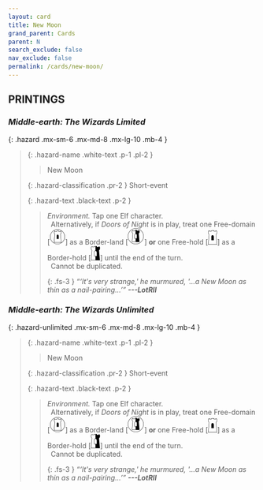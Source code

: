 ```yaml
---
layout: card
title: New Moon
grand_parent: Cards
parent: N
search_exclude: false
nav_exclude: false
permalink: /cards/new-moon/
---
```


## PRINTINGS


### _Middle-earth: The Wizards Limited_

{: .hazard .mx-sm-6 .mx-md-8 .mx-lg-10 .mb-4 }
> {: .hazard-name .white-text .p-1 .pl-2 }
> > <div class="hazard-mp"></div>
> > <div class="card-name">New Moon</div>
>
> {: .hazard-classification .pr-2 }
> Short-event
>
> {: .hazard-text .black-text .p-2 }
> > _Environment._ Tap one Elf character. <br>&ensp;Alternatively, if _Doors of Night_ is in play, treat one Free-domain <nobr>[<img src="/assets/images/free-domain.svg">]</nobr> as a Border-land <nobr>[<img src="/assets/images/border-land.svg">]</nobr> **or** one Free-hold <nobr>[<img src="/assets/images/free-hold.svg">]</nobr> as a Border-hold <nobr>[<img src="/assets/images/border-hold.svg">]</nobr> until the end of the turn. <br>&ensp;Cannot be duplicated. 
> > 
> > {: .fs-3 } 
> > _“‘It's very strange,' he murmured, '...a New Moon as thin as a nail-pairing...’”_ ***---&#65279;LotRII*** 
>

### _Middle-earth: The Wizards Unlimited_

{: .hazard-unlimited .mx-sm-6 .mx-md-8 .mx-lg-10 .mb-4 }
> {: .hazard-name .white-text .p-1 .pl-2 }
> > <div class="hazard-mp"></div>
> > <div class="card-name">New Moon</div>
>
> {: .hazard-classification .pr-2 }
> Short-event
>
> {: .hazard-text .black-text .p-2 }
> > _Environment._ Tap one Elf character. <br>&ensp;Alternatively, if _Doors of Night_ is in play, treat one Free-domain <nobr>[<img src="/assets/images/free-domain.svg">]</nobr> as a Border-land <nobr>[<img src="/assets/images/border-land.svg">]</nobr> **or** one Free-hold <nobr>[<img src="/assets/images/free-hold.svg">]</nobr> as a Border-hold <nobr>[<img src="/assets/images/border-hold.svg">]</nobr> until the end of the turn. <br>&ensp;Cannot be duplicated. 
> > 
> > {: .fs-3 } 
> > _“‘It's very strange,' he murmured, '...a New Moon as thin as a nail-pairing...’”_ ***---&#65279;LotRII*** 
>

